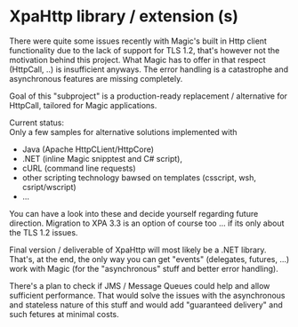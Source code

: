 # XpaHttp library / extension (s)

There were quite some issues recently with Magic's built in Http client functionality due to the lack of support for TLS 1.2, that's however not the motivation behind this project.
What Magic has to offer in that respect (HttpCall, ..) is insufficient anyways. The error handling is a catastrophe and asynchronous features are missing completely. 

Goal of this "subproject" is a production-ready replacement / alternative for HttpCall, tailored for Magic applications.
  
  
Current status:  
Only a few samples for alternative solutions implemented with
* Java (Apache HttpCLient/HttpCore) 
* .NET (inline Magic snipptest and C# script), 
* cURL (command line requests)
* other scripting technology bawsed on templates (csscript, wsh, csript/wscript)
* ...
  
  
You can have a look into these and decide yourself regarding future direction.
Migration to XPA 3.3 is an option of course too ... if its only about the TLS 1.2 issues.  
  
Final version / deliverable of XpaHttp will most likely be a .NET library.
That's, at the end, the only way you can get "events" (delegates, futures, ...) work with Magic (for the "asynchronous" stuff
and better error handling).  
  
There's a plan to check if JMS / Message Queues could help and allow sufficient performance. 
That would solve the issues with the asynchronous and stateless nature of this stuff and would add "guaranteed delivery" and such fetures at minimal costs.




